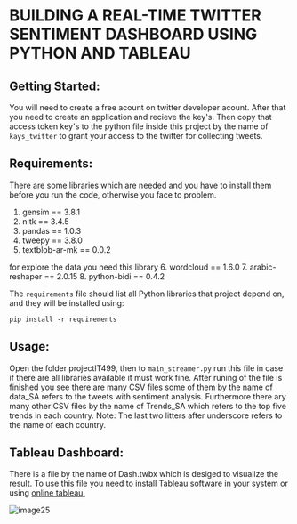 # BUILDING A REAL-TIME TWITTER SENTIMENT DASHBOARD USING PYTHON AND TABLEAU
 


## Getting Started:

You will need to create a free acount on twitter developer acount. After that you need to create an application and recieve the key's. Then copy that access token key's to the python file inside this project by the name of `kays_twitter` to grant your access to the twitter for collecting tweets.


## Requirements:

There are some libraries which are needed and you have to install them before you run the code, otherwise you face to problem.

1. gensim == 3.8.1
2. nltk == 3.4.5
3. pandas == 1.0.3
4. tweepy == 3.8.0
5. textblob-ar-mk == 0.0.2

for explore the data you need this library 
6. wordcloud == 1.6.0
7. arabic-reshaper == 2.0.15
8. python-bidi == 0.4.2

The `requirements` file should list all Python libraries that project
depend on, and they will be installed using:

```
pip install -r requirements
```

## Usage:

Open the folder projectIT499, then to `main_streamer.py` run this file in case if there are all libraries available it must work fine. After runing of the file is finished you see there are many CSV files some of them by the name of data_SA refers to the tweets with sentiment analysis. Furthermore there ary many other CSV files by the name of Trends_SA which refers to the top five trends in each country.
Note: The last two litters after underscore refers to the name of each country.


## Tableau Dashboard: 
There is a file by the name of Dash.twbx which is desiged to visualize the result. To use this file you need to install Tableau software in your system or using [online tableau.](https://eu-west-1a.online.tableau.com/#/site/shams456778/workbooks/320661?:origin=card_share_link)

![image25](https://user-images.githubusercontent.com/52973147/78813443-ac10d280-79d5-11ea-8bad-7a8f323518d7.png)



